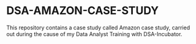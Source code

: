 # DSA-AMAZON-CASE-STUDY
This repository contains a case study called Amazon case study, carried out during the cause of my Data Analyst Training with DSA-Incubator.
